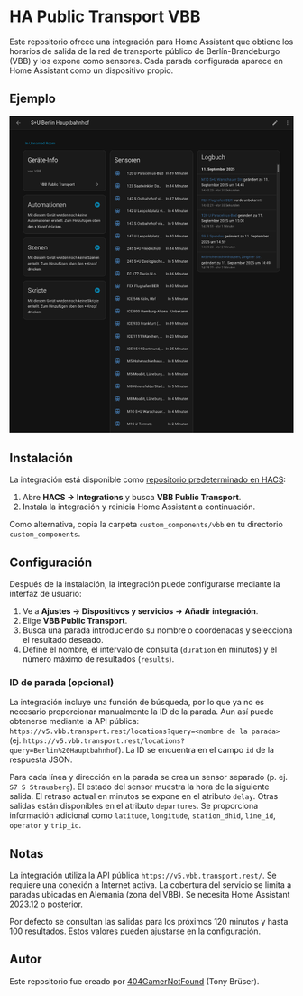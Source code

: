 # HA Public Transport VBB

Este repositorio ofrece una integración para Home Assistant que obtiene los horarios de salida de la red de transporte público de Berlín-Brandeburgo (VBB) y los expone como sensores. Cada parada configurada aparece en Home Assistant como un dispositivo propio.

## Ejemplo

![Imagen de ejemplo Berlin Hauptbahnhof](images/Hauptbahnhof.png)

## Instalación

La integración está disponible como [repositorio predeterminado en HACS](https://hacs.xyz/):

1. Abre **HACS → Integrations** y busca **VBB Public Transport**.
2. Instala la integración y reinicia Home Assistant a continuación.

Como alternativa, copia la carpeta `custom_components/vbb` en tu directorio `custom_components`.

## Configuración

Después de la instalación, la integración puede configurarse mediante la interfaz de usuario:

1. Ve a **Ajustes → Dispositivos y servicios → Añadir integración**.
2. Elige **VBB Public Transport**.
3. Busca una parada introduciendo su nombre o coordenadas y selecciona el resultado deseado.
4. Define el nombre, el intervalo de consulta (`duration` en minutos) y el número máximo de resultados (`results`).

### ID de parada (opcional)

La integración incluye una función de búsqueda, por lo que ya no es necesario proporcionar manualmente la ID de la parada. Aun así puede obtenerse mediante la API pública: `https://v5.vbb.transport.rest/locations?query=<nombre de la parada>` (ej. `https://v5.vbb.transport.rest/locations?query=Berlin%20Hauptbahnhof`). La ID se encuentra en el campo `id` de la respuesta JSON.

Para cada línea y dirección en la parada se crea un sensor separado (p. ej. `S7 S Strausberg`). El estado del sensor muestra la hora de la siguiente salida. El retraso actual en minutos se expone en el atributo `delay`. Otras salidas están disponibles en el atributo `departures`. Se proporciona información adicional como `latitude`, `longitude`, `station_dhid`, `line_id`, `operator` y `trip_id`.

## Notas

La integración utiliza la API pública `https://v5.vbb.transport.rest/`. Se requiere una conexión a Internet activa. La cobertura del servicio se limita a paradas ubicadas en Alemania (zona del VBB). Se necesita Home Assistant 2023.12 o posterior.

Por defecto se consultan las salidas para los próximos 120 minutos y hasta 100 resultados. Estos valores pueden ajustarse en la configuración.

## Autor

Este repositorio fue creado por [404GamerNotFound](https://github.com/404GamerNotFound) (Tony Brüser).
